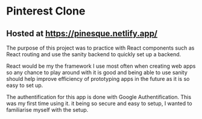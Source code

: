 # Pinterest Clone

Hosted at https://pinesque.netlify.app/
-----


The purpose of this project was to practice with React components such as React routing and use the sanity backend to quickly set up a backend.

React would be my the framework I use most often when creating web apps so any chance to play around with it is good and 
being able to use sanity should help improve efficiency of prototyping apps in the future as it is so easy to set up.

The authentification for this app is done with Google Authentification. This was my first time using it. it being so secure and easy to setup, I wanted to familiarise myself with the setup.
